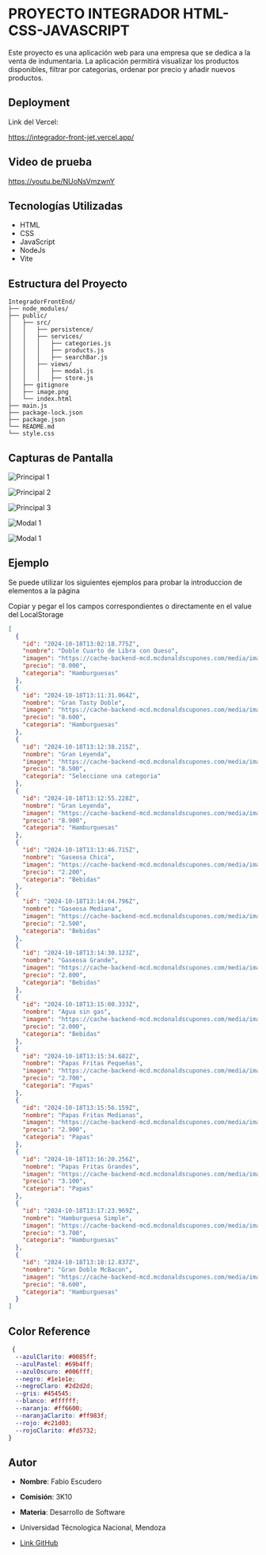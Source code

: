 # PROYECTO INTEGRADOR HTML-CSS-JAVASCRIPT

Este proyecto es una aplicación web para una empresa que se dedica a la venta de indumentaria. La aplicación permitirá visualizar los productos disponibles, filtrar por categorias, ordenar por precio y añadir nuevos productos.

## Deployment

Link del Vercel:

https://integrador-front-jet.vercel.app/

## Video de prueba

https://youtu.be/NUoNsVmzwnY

## Tecnologías Utilizadas

- HTML
- CSS
- JavaScript
- NodeJs
- Vite

## Estructura del Proyecto

```
IntegradorFrontEnd/
├── node_modules/
├── public/
│   ├── src/
│   │   ├── persistence/
│   │   ├── services/
│   │   │   ├── categories.js
│   │   │   ├── products.js
│   │   │   ├── searchBar.js
│   │   ├── views/
│   │   │   ├── modal.js
│   │   │   ├── store.js
│   ├── gitignore
│   ├── image.png
│   └── index.html
├── main.js
├── package-lock.json
├── package.json
└── README.md
└── style.css
```

## Capturas de Pantalla

![Principal 1](./capturas/principal1.png)

![Principal 2](./capturas/principal2.png)

![Principal 3](./capturas/principal3.png)

![Modal 1](./capturas/modal1.png)

![Modal 1](./capturas/modal2.png)

## Ejemplo

Se puede utilizar los siguientes ejemplos para probar la introduccion de elementos a la página

Copiar y pegar el los campos correspondientes o directamente en el value del LocalStorage

```json
[
  {
    "id": "2024-10-18T13:02:18.775Z",
    "nombre": "Doble Cuarto de Libra con Queso",
    "imagen": "https://cache-backend-mcd.mcdonaldscupones.com/media/image/product$kqXt7Sq2/200/200/original?country=ar",
    "precio": "8.000",
    "categoria": "Hamburguesas"
  },
  {
    "id": "2024-10-18T13:11:31.064Z",
    "nombre": "Gran Tasty Doble",
    "imagen": "https://cache-backend-mcd.mcdonaldscupones.com/media/image/product$kqX3hBwW/200/200/original?country=ar",
    "precio": "8.600",
    "categoria": "Hamburguesas"
  },
  {
    "id": "2024-10-18T13:12:38.215Z",
    "nombre": "Gran Leyenda",
    "imagen": "https://cache-backend-mcd.mcdonaldscupones.com/media/image/product$kgXDtPDq/200/200/original?country=ar",
    "precio": "8.500",
    "categoria": "Seleccione una categoria"
  },
  {
    "id": "2024-10-18T13:12:55.228Z",
    "nombre": "Gran Leyenda",
    "imagen": "https://cache-backend-mcd.mcdonaldscupones.com/media/image/product$kgXDtPDq/200/200/original?country=ar",
    "precio": "8.900",
    "categoria": "Hamburguesas"
  },
  {
    "id": "2024-10-18T13:13:46.715Z",
    "nombre": "Gaseosa Chica",
    "imagen": "https://cache-backend-mcd.mcdonaldscupones.com/media/image/product$kcXf3XY0/200/200/original?country=ar",
    "precio": "2.200",
    "categoria": "Bebidas"
  },
  {
    "id": "2024-10-18T13:14:04.796Z",
    "nombre": "Gaseosa Mediana",
    "imagen": "https://cache-backend-mcd.mcdonaldscupones.com/media/image/product$kcXf3XY0/200/200/original?country=ar",
    "precio": "2.500",
    "categoria": "Bebidas"
  },
  {
    "id": "2024-10-18T13:14:30.123Z",
    "nombre": "Gaseosa Grande",
    "imagen": "https://cache-backend-mcd.mcdonaldscupones.com/media/image/product$kcXf3XY0/200/200/original?country=ar",
    "precio": "2.800",
    "categoria": "Bebidas"
  },
  {
    "id": "2024-10-18T13:15:00.333Z",
    "nombre": "Agua sin gas",
    "imagen": "https://cache-backend-mcd.mcdonaldscupones.com/media/image/product$kcX11dSt/200/200/original?country=ar",
    "precio": "2.000",
    "categoria": "Bebidas"
  },
  {
    "id": "2024-10-18T13:15:34.682Z",
    "nombre": "Papas Fritas Pequeñas",
    "imagen": "https://cache-backend-mcd.mcdonaldscupones.com/media/image/product$kAXDtZBB/200/200/original?country=ar",
    "precio": "2.700",
    "categoria": "Papas"
  },
  {
    "id": "2024-10-18T13:15:56.159Z",
    "nombre": "Papas Fritas Medianas",
    "imagen": "https://cache-backend-mcd.mcdonaldscupones.com/media/image/product$kEXemacS/200/200/original?country=ar",
    "precio": "2.900",
    "categoria": "Papas"
  },
  {
    "id": "2024-10-18T13:16:20.256Z",
    "nombre": "Papas Fritas Grandes",
    "imagen": "https://cache-backend-mcd.mcdonaldscupones.com/media/image/product$kcXXQgnB/200/200/original?country=ar",
    "precio": "3.100",
    "categoria": "Papas"
  },
  {
    "id": "2024-10-18T13:17:23.969Z",
    "nombre": "Hamburguesa Simple",
    "imagen": "https://cache-backend-mcd.mcdonaldscupones.com/media/image/product$kqXzqebG/200/200/original?country=ar",
    "precio": "3.700",
    "categoria": "Hamburguesas"
  },
  {
    "id": "2024-10-18T13:18:12.837Z",
    "nombre": "Gran Doble McBacon",
    "imagen": "https://cache-backend-mcd.mcdonaldscupones.com/media/image/product$kQXnpmyG/200/200/original?country=ar",
    "precio": "8.600",
    "categoria": "Hamburguesas"
  }
]
```

## Color Reference

```css
 {
  --azulClarito: #0085ff;
  --azulPastel: #69b4ff;
  --azulOscuro: #006fff;
  --negro: #1e1e1e;
  --negroClaro: #2d2d2d;
  --gris: #454545;
  --blanco: #ffffff;
  --naranja: #ff6600;
  --naranjaClarito: #ff983f;
  --rojo: #c21d03;
  --rojoClarito: #fd5732;
}
```

## Autor

- **Nombre**: Fabio Escudero
- **Comisión**: 3K10
- **Materia**: Desarrollo de Software
- Universidad Técnologica Nacional, Mendoza

- [Link GitHub](https://github.com/XxFabio24xX)
